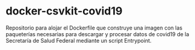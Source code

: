 # docker-csvkit-covid19
Repositorio para alojar el Dockerfile que construye una imagen con las paqueterías necesarias para descargar y procesar datos de covid19 de la Secretaría de Salud Federal mediante un script Entrypoint.

